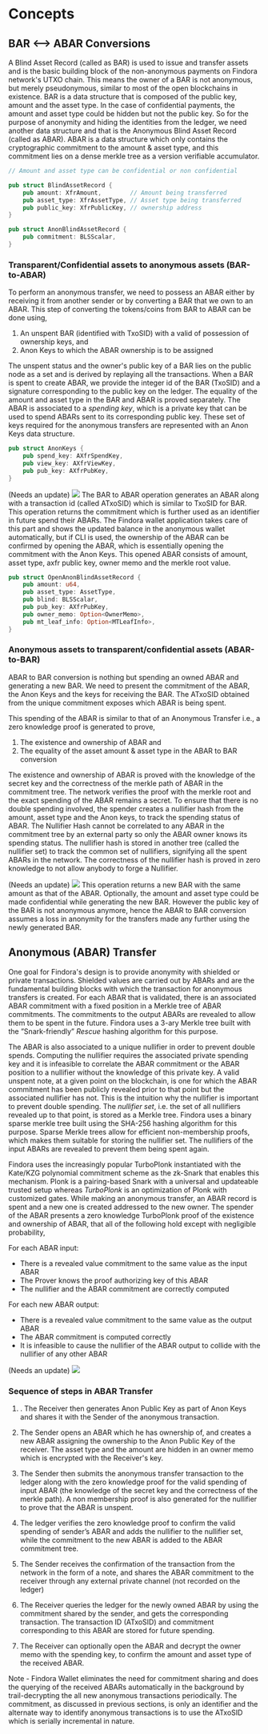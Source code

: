 # Concepts 

## BAR <--> ABAR Conversions

A Blind Asset Record (called as BAR) is used to issue and transfer assets and is the basic building block of the non-anonymous payments on Findora network's UTXO chain. This means the owner of a BAR is not anonymous, but merely pseudonymous, similar to most of the open blockchains in existence. BAR is a data structure that is composed of the public key, amount and the asset type. In the case of confidential payments, the amount and asset type could be hidden but not the public key. So for the purpose of anonymity and hiding the identities from the ledger, we need another data structure and that is the Anonymous Blind Asset Record (called as ABAR). ABAR is a data structure which only contains the cryptographic commitment to the amount & asset type, and this commitment lies on a dense merkle tree as a version verifiable accumulator.
<!--- is the randomized version of the owning public key with the randomizer unknown to the network. -->

```rust
// Amount and asset type can be confidential or non confidential

pub struct BlindAssetRecord {
    pub amount: XfrAmount,        // Amount being transferred
    pub asset_type: XfrAssetType, // Asset type being transferred
    pub public_key: XfrPublicKey, // ownership address
}
```
```rust
pub struct AnonBlindAssetRecord {
    pub commitment: BLSScalar,
}
```

### Transparent/Confidential assets to anonymous assets (BAR-to-ABAR)
To perform an anonymous transfer, we need to possess an ABAR either by receiving it from another sender or by converting a BAR that we own to an ABAR. This step of converting the tokens/coins from BAR to ABAR can be done using,
1. An unspent BAR (identified with TxoSID) with a valid of possession of ownership keys, and
2. Anon Keys to which the ABAR ownership is to be assigned
<!--- ABAR consists of the cryptographic commitment to the amount along with the randomized public key, which is unique to each transaction. The BAR to ABAR operation returns a randomizer aka the diversifier, which is required for further transfers as the randomized public key which gets stored on the ledger through the ABAR is obtained only from the randomizer and the anonymous (non-randomized) public key of the user.-->

The unspent status and the owner's public key of a BAR lies on the public node as a set and is derived by replaying all the transactions. When a BAR is spent to create ABAR, we provide the integer id of the BAR (TxoSID) and a signature corresponding to the public key on the ledger. The equality of the amount and asset type in the BAR and ABAR is proved separately. The ABAR is associated to a *spending key*, which is a private key that can be used to spend ABARs sent to its corresponding public key. These set of keys required for the anonymous transfers are represented with an Anon Keys data structure.

```rust
pub struct AnonKeys {
    pub spend_key: AXfrSpendKey,
    pub view_key: AXfrViewKey,
    pub pub_key: AXfrPubKey,
}
```

(Needs an update)
![](../../../images/bar_to_abar.jpg)
The BAR to ABAR operation generates an ABAR along with a transaction id (called ATxoSID) which is similar to TxoSID for BAR. This operation returns the commitment which is further used as an identifier in future spend their ABARs. The Findora wallet application takes care of this part and shows the updated balance in the anonymous wallet automatically, but if CLI is used, the ownership of the ABAR can be confirmed by opening the ABAR, which is essentially opening the commitment with the Anon Keys. This opened ABAR consists of amount, asset type, axfr public key, owner memo and the merkle root value.

```rust
pub struct OpenAnonBlindAssetRecord {
    pub amount: u64,
    pub asset_type: AssetType,
    pub blind: BLSScalar,
    pub pub_key: AXfrPubKey,
    pub owner_memo: Option<OwnerMemo>,
    pub mt_leaf_info: Option<MTLeafInfo>,
}
```

### Anonymous assets to transparent/confidential assets (ABAR-to-BAR)

ABAR to BAR conversion is nothing but spending an owned ABAR and generating a new BAR. We need to present the commitment of the ABAR, the Anon Keys and the keys for receiving the BAR. The ATxoSID obtained from the unique commitment exposes which ABAR is being spent.

This spending of the ABAR is similar to that of an Anonymous Transfer i.e., a zero knowledge proof is generated to prove,
1. The existence and ownership of ABAR and
2. The equality of the asset amount & asset type in the ABAR to BAR conversion

The existence and ownership of ABAR is proved with the knowledge of the secret key and the correctness of the merkle path of ABAR in the commitment tree. The network verifies the proof with the merkle root and the exact spending of the ABAR remains a secret. To ensure that there is no double spending involved, the spender creates a nullifier hash from the amount, asset type and the Anon keys, to track the spending status of ABAR. The Nullifier Hash cannot be correlated to any ABAR in the commitment tree by an external party so only the ABAR owner knows its spending status. The nullifier hash is stored in another tree (called the nullifier set) to track the common set of nullifiers, signifying all the spent ABARs in the network. The correctness of the nullifier hash is proved in zero knowledge to not allow anybody to forge a Nullifier.

(Needs an update)
![](../../../images/abar_to_bar.jpg)
This operation returns a new BAR with the same amount as that of the ABAR. Optionally, the amount and asset type could be made confidential while generating the new BAR. However the public key of the BAR is not anonymous anymore, hence the ABAR to BAR conversion assumes a loss in anonymity for the transfers made any further using the newly generated BAR.

## Anonymous (ABAR) Transfer

One goal for Findora's design is to provide anonymity with shielded or private transactions. Shielded values are carried out by ABARs and are the fundamental building blocks with which the transaction for anonymous transfers is created. For each ABAR that is validated, there is an associated ABAR commitment with a fixed position in a Merkle tree of ABAR commitments. The commitments to the output ABARs are revealed to allow them to be spent in the future. Findora uses a 3-ary Merkle tree built with the ”Snark-friendly” *Rescue* hashing algorithm for this purpose.

The ABAR is also associated to a unique nullifier in order to prevent double spends. Computing the nullifier requires the associated private spending key and it is infeasible to correlate the ABAR commitment or the ABAR position to a nullifier without the knowledge of this private key. A valid unspent note, at a given point on the blockchain, is one for which the ABAR commitment has been publicly revealed prior to that point but the associated nullifier has not. This is the intuition why the nullifier is important to prevent double spending. The *nullifier set*, i.e. the set of all nullifiers revealed up to that point, is stored as a Merkle tree. Findora uses a binary sparse merkle tree built using the SHA-256 hashing algorithm for this purpose. Sparse Merkle trees allow for efficient non-membership proofs, which makes them suitable for storing the nullifier set. The nullifiers of the input ABARs are revealed to prevent them being spent again.

Findora uses the increasingly popular TurboPlonk instantiated with the Kate/KZG polynomial commitment scheme as the zk-Snark that enables this mechanism. Plonk is a pairing-based Snark with a universal and updateable trusted setup whereas *TurboPlonk* is an optimization of Plonk with customized gates. While making an anonymous transfer, an ABAR record is spent and a new one is created addressed to the new owner. The spender of the ABAR presents a zero knowledge TurboPlonk proof of the existence and ownership of ABAR, that all of the following hold except with negligible probability,

For each ABAR input:

* There is a revealed value commitment to the same value as the input ABAR
* The Prover knows the proof authorizing key of this ABAR
* The nullifier and the ABAR commitment are correctly computed

For each new ABAR output:

* There is a revealed value commitment to the same value as the output ABAR
* The ABAR commitment is computed correctly
* It is infeasible to cause the nullifier of the ABAR output to collide with the nullifier of any other ABAR

(Needs an update)
![](../../../images/abar_transfer.jpg)
### Sequence of steps in ABAR Transfer

1. . The Receiver then generates Anon Public Key as part of Anon Keys and shares it with the Sender of the anonymous transaction.

2. The Sender opens an ABAR which he has ownership of, and creates a new ABAR assigning the ownership to the Anon Public Key of the receiver. The asset type and the amount are hidden in an owner memo which is encrypted with the Receiver's key.

3. The Sender then submits the anonymous transfer transaction to the ledger along with the zero knowledge proof for the valid spending of input ABAR (the knowledge of the secret key and the correctness of the merkle path). A non membership proof is also generated for the nullifier to prove that the ABAR is unspent.

4. The ledger verifies the zero knowledge proof to confirm the valid spending of sender’s ABAR and adds the nullifier to the nullifier set, while the commitment to the new ABAR is added to the ABAR commitment tree.

5. The Sender receives the confirmation of the transaction from the network in the form of a note, and shares the ABAR commitment to the receiver through any external private channel (not recorded on the ledger)

6. The Receiver queries the ledger for the newly owned ABAR by using the commitment shared by the sender, and gets the corresponding transaction. The transaction ID (ATxoSID) and commitment corresponding to this ABAR are stored for future spending.

7. The Receiver can optionally open the ABAR and decrypt the owner memo with the spending key, to confirm the amount and asset type of the received ABAR.

Note - Findora Wallet eliminates the need for commitment sharing and does the querying of the received ABARs automatically in the background by trail-decrypting the all new anonymous transactions periodically. The commitment, as discussed in previous sections, is only an identifier and the alternate way to identify anonymous transactions is to use the ATxoSID which is serially incremental in nature.


<!--- ![](https://i.imgur.com/CXOqKW0.png) -->
<!--- ![](https://i.imgur.com/0q1AvYW.png) -->
<!--- ![](https://i.imgur.com/rYTLMKk.png) -->
<!--- ![](https://i.imgur.com/098kKlh.png) -->
